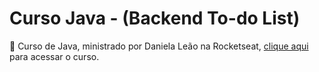 # Curso Java - (Backend To-do List)
🚀 Curso de Java, ministrado por Daniela Leão na Rocketseat, [clique aqui](https://rocketseat.com.br/curso-gratuito-java/convite/bianca-21427) para acessar o curso.
